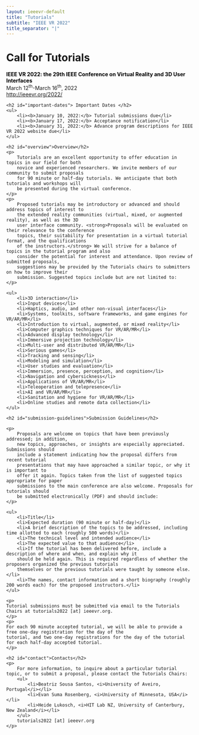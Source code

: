```yaml
---
layout: ieeevr-default
title: "Tutorials"
subtitle: "IEEE VR 2022"
title_separator: "|"
---
```


<div>
    <h1 id="cfp-tutorials"> Call for Tutorials</h1>
    <p>
        <strong style="color: black">IEEE VR 2022: the 29th IEEE Conference on Virtual Reality and 3D User Interfaces</strong><br /> March 12<sup>th</sup>-March 16<sup>th</sup>, 2022
        <br />
        <a href="http://ieeevr.org/2022/">http://ieeevr.org/2022/</a>
    </p>

    <h2 id="important-dates"> Important Dates </h2>
    <ul>
        <li><b>January 10, 2022:</b> Tutorial submissions due</li>
        <li><b>January 17, 2022:</b> Acceptance notification</li>
        <li><b>January 31, 2022:</b> Advance program descriptions for IEEE VR 2022 website due</li>
    </ul>
    
    <h2 id="overview">Overview</h2>
    <p>
        Tutorials are an excellent opportunity to offer education in topics in our field for both 
        novice and experienced researchers. We invite members of our community to submit proposals 
        for 90 minute or half-day tutorials. We anticipate that both tutorials and workshops will 
        be presented during the virtual conference.  
    </p>
    <p>
        Proposed tutorials may be introductory or advanced and should address topics of interest to 
        the extended reality communities (virtual, mixed, or augmented reality), as well as the 3D 
        user interface community. <strong>Proposals will be evaluated on their relevance to the conference 
        topics, their suitability for presentation in a virtual tutorial format, and the qualifications 
        of the instructors.</strong> We will strive for a balance of topics in the tutorial program and also 
        consider the potential for interest and attendance. Upon review of submitted proposals, 
        suggestions may be provided by the Tutorials chairs to submitters on how to improve their 
        submission. Suggested topics include but are not limited to:
    </p>
    
    <ul>
        <li>3D interaction</li>
        <li>Input devices</li>
        <li>Haptics, audio, and other non-visual interfaces</li>
        <li>Systems, toolkits, software frameworks, and game engines for VR/AR/MR</li>
        <li>Introduction to virtual, augmented, or mixed reality</li>
        <li>Computer graphics techniques for VR/AR/MR</li>
        <li>Advanced display technology</li>
        <li>Immersive projection technology</li>
        <li>Multi-user and distributed VR/AR/MR</li>
        <li>Serious games</li>
        <li>Tracking and sensing</li>
        <li>Modeling and simulation</li>
        <li>User studies and evaluation</li>
        <li>Immersion, presence, perception, and cognition</li>
        <li>Navigation and cybersickness</li>
        <li>Applications of VR/AR/MR</li>
        <li>Teleoperation and telepresence</li>
        <li>AI and VR/AR/MR</li>
        <li>Sanitation and hygiene for VR/AR/MR</li>
        <li>Online studies and remote data collection</li>
    </ul>
    
    <h2 id="submission-guidelines">Submission Guidelines</h2>
    
    <p>
        Proposals are welcome on topics that have been previously addressed; in addition, 
        new topics, approaches, or insights are especially appreciated. Submissions should 
        include a statement indicating how the proposal differs from recent tutorial 
        presentations that may have approached a similar topic, or why it is important to 
        offer it again. Topics taken from the list of suggested topics appropriate for paper 
        submissions to the main conference are also welcome. Proposals for tutorials should 
        be submitted electronically (PDF) and should include:
    </p>
    
    <ul>
        <li>Title</li>
        <li>Expected duration (90 minute or half-day)</li>
        <li>A brief description of the topics to be addressed, including time allotted to each (roughly 500 words)</li>
        <li>The technical level and intended audience</li>
        <li>The expected value to that audience</li>
        <li>If the tutorial has been delivered before, include a description of where and when, and explain why it 
        should be held again. This is required regardless of whether the proposers organized the previous tutorials 
        themselves or the previous tutorials were taught by someone else.</li>
        <li>The names, contact information and a short biography (roughly 200 words each) for the proposed instructors.</li>
    </ul>
    
    <p>
    Tutorial submissions must be submitted via email to the Tutorials Chairs at tutorials2022 [at] ieeevr.org.
    </p>
    <p>
    For each 90 minute accepted tutorial, we will be able to provide a free one-day registration for the day of the 
    tutorial, and two one-day registrations for the day of the tutorial for each half-day accepted tutorial.
    </p>    
    
    <h2 id="contact">Contacts</h2>
    <p>
        For more information, to inquire about a particular tutorial topic, or to submit a proposal, please contact the Tutorials Chairs:
        <ul>
            <li>Beatriz Sousa Santos, <i>University of Aveiro, Portugal</i></li>
            <li>Evan Suma Rosenberg, <i>University of Minnesota, USA</i></li>
            <li>Heide Lukosch, <i>HIT Lab NZ, University of Canterbury, New Zealand</i></li>
        </ul>
        tutorials2022 [at] ieeevr.org
    </p>

</div>
